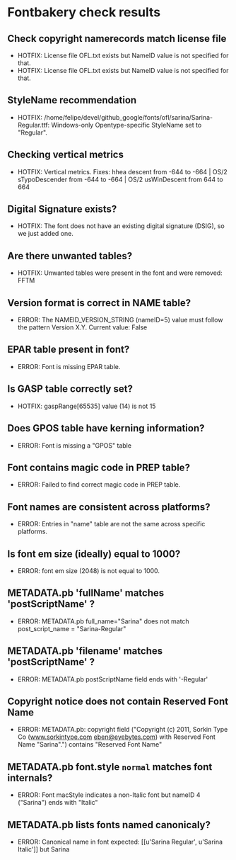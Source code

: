 # Fontbakery check results
## Check copyright namerecords match license file
* HOTFIX: License file OFL.txt exists but NameID value is not specified for that.
* HOTFIX: License file OFL.txt exists but NameID value is not specified for that.

## StyleName recommendation
* HOTFIX: /home/felipe/devel/github_google/fonts/ofl/sarina/Sarina-Regular.ttf: Windows-only Opentype-specific StyleName set to "Regular".

## Checking vertical metrics
* HOTFIX: Vertical metrics. Fixes: hhea descent from -644 to -664 | OS/2 sTypoDescender from -644 to -664 | OS/2 usWinDescent from 644 to 664

## Digital Signature exists?
* HOTFIX: The font does not have an existing digital signature (DSIG), so we just added one.

## Are there unwanted tables?
* HOTFIX: Unwanted tables were present in the font and were removed: FFTM

## Version format is correct in NAME table?
* ERROR: The NAMEID_VERSION_STRING (nameID=5) value must follow the pattern Version X.Y. Current value: False

## EPAR table present in font?
* ERROR: Font is missing EPAR table.

## Is GASP table correctly set?
* HOTFIX: gaspRange[65535] value (14) is not 15

## Does GPOS table have kerning information?
* ERROR: Font is missing a "GPOS" table

## Font contains magic code in PREP table?
* ERROR: Failed to find correct magic code in PREP table.

## Font names are consistent across platforms?
* ERROR: Entries in "name" table are not the same across specific platforms.

## Is font em size (ideally) equal to 1000?
* ERROR: font em size (2048) is not equal to 1000.

## METADATA.pb 'fullName' matches 'postScriptName' ?
* ERROR: METADATA.pb full_name="Sarina" does not match post_script_name = "Sarina-Regular"

## METADATA.pb 'filename' matches 'postScriptName' ?
* ERROR: METADATA.pb postScriptName field ends with '-Regular'

## Copyright notice does not contain Reserved Font Name
* ERROR: METADATA.pb: copyright field ("Copyright (c) 2011, Sorkin Type Co (www.sorkintype.com eben@eyebytes.com) with Reserved Font Name "Sarina".") contains "Reserved Font Name"

## METADATA.pb font.style `normal` matches font internals?
* ERROR: Font macStyle indicates a non-Italic font but nameID 4 ("Sarina") ends with "Italic"

## METADATA.pb lists fonts named canonicaly?
* ERROR: Canonical name in font expected: [[u'Sarina Regular', u'Sarina Italic']] but Sarina

